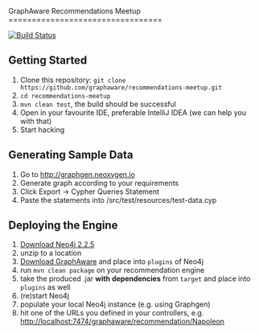 <a name="top"/>
GraphAware Recommendations Meetup
=================================

[![Build Status](https://travis-ci.org/graphaware/recommendations-meetup.png)](https://travis-ci.org/graphaware/recommendations-meetup)

Getting Started
---------------

1. Clone this repository: `git clone https://github.com/graphaware/recommendations-meetup.git`
2. `cd recommendations-meetup`
3. `mvn clean test`, the build should be successful
4. Open in your favourite IDE, preferable IntelliJ IDEA (we can help you with that)
5. Start hacking

Generating Sample Data
----------------------

1. Go to http://graphgen.neoxygen.io
2. Generate graph according to your requirements
3. Click Export -> Cypher Queries Statement
4. Paste the statements into /src/test/resources/test-data.cyp

Deploying the Engine
--------------------

1. [Download Neo4j 2.2.5](http://neo4j.com/download-thanks/?edition=community&release=2.2.5&flavour=unix)
2. unzip to a location
3. [Download GraphAware](http://graphaware.com/downloads/graphaware-server-community-all-2.2.5.35.jar) and place into `plugins` of Neo4j
4. run `mvn clean package` on your recommendation engine
5. take the produced .jar **with dependencies** from `target` and place into `plugins` as well
6. (re)start Neo4j
7. populate your local Neo4j instance (e.g. using Graphgen)
8. hit one of the URLs you defined in your controllers, e.g. [http://localhost:7474/graphaware/recommendation/Napoleon](http://localhost:7474/graphaware/recommendation/Napoleon)
